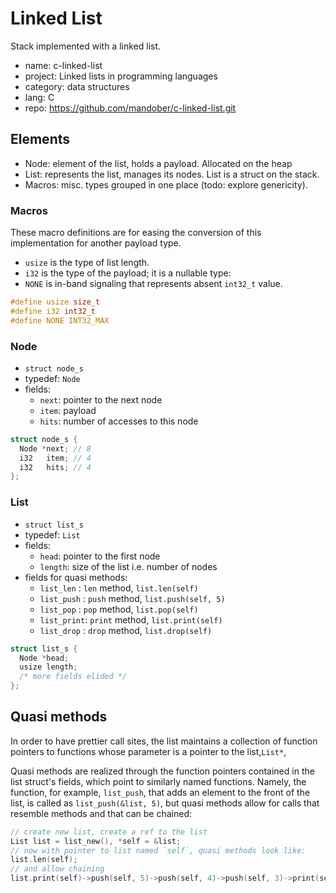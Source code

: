 # Linked List

Stack implemented with a linked list.

- name: c-linked-list
- project: Linked lists in programming languages
- category: data structures
- lang: C
- repo: https://github.com/mandober/c-linked-list.git


## Elements
- Node: element of the list, holds a payload. Allocated on the heap
- List: represents the list, manages its nodes. List is a struct on the stack.
- Macros: misc. types grouped in one place (todo: explore genericity).


### Macros
These macro definitions are for easing the conversion of this implementation for another payload type.

- `usize` is the type of list length.
- `i32` is the type of the payload; it is a nullable type:
- `NONE` is in-band signaling that represents absent `int32_t` value.

```c
#define usize size_t
#define i32 int32_t
#define NONE INT32_MAX
```



### Node
- `struct node_s`
- typedef: `Node`
- fields:
  - `next`: pointer to the next node
  - `item`: payload
  - `hits`: number of accesses to this node

```c
struct node_s {
  Node *next; // 8
  i32   item; // 4
  i32   hits; // 4
};
```


### List
- `struct list_s`
- typedef: `List`
- fields:
  - `head`: pointer to the first node
  - `length`: size of the list i.e. number of nodes
- fields for quasi methods:
  - `list_len`  : `len` method, `list.len(self)`
  - `list_push` : `push` method, `list.push(self, 5)`
  - `list_pop`  : `pop` method, `list.pop(self)`
  - `list_print`: `print` method, `list.print(self)`
  - `list_drop` : `drop` method, `list.drop(self)`

```c
struct list_s {
  Node *head;
  usize length;
  /* more fields elided */
};
```


## Quasi methods
In order to have prettier call sites, the list maintains a collection of function pointers to functions whose parameter is a pointer to the list,`List*`,

Quasi methods are realized through the function pointers contained in the list struct's fields, which point to similarly named functions. Namely, the function, for example, `list_push`, that adds an element to the front of the list, is called as `list_push(&list, 5)`, but quasi methods allow for calls that resemble methods and that can be chained:

```c
// create new list, create a ref to the list
List list = list_new(), *self = &list;
// now with pointer to list named `self`, quasi methods look like:
list.len(self);
// and allow chaining
list.print(self)->push(self, 5)->push(self, 4)->push(self, 3)->print(self);
```

